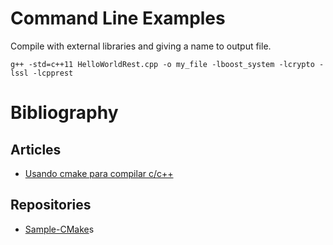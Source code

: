 # Command Line Examples

Compile with external libraries and giving a name to output file.
``` 
g++ -std=c++11 HelloWorldRest.cpp -o my_file -lboost_system -lcrypto -lssl -lcpprest
```

# Bibliography

## Articles
- [Usando cmake para compilar c/c++](https://medium.com/aprendacpp/usando-cmake-para-compilar-c-c-abf52c7dcbc8)

## Repositories
- [Sample-CMake](https://github.com/israeljrs/Sample-CMake)s
